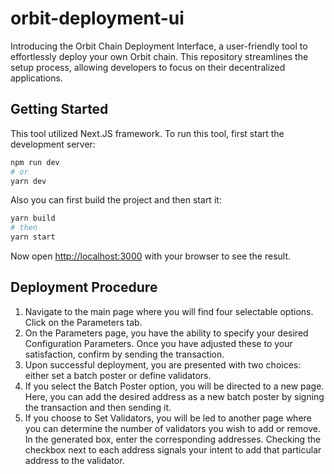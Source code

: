 # orbit-deployment-ui
 Introducing the Orbit Chain Deployment Interface, a user-friendly tool to effortlessly deploy your own Orbit chain. This repository streamlines the setup process, allowing developers to focus on their decentralized applications.

## Getting Started
This tool utilized Next.JS framework. To run this tool, first start the development server:

```bash
npm run dev
# or
yarn dev

```

Also you can first build the project and then start it:

```bash
yarn build
# then
yarn start

```

Now open [http://localhost:3000](http://localhost:3000) with your browser to see the result.

## Deployment Procedure

1. Navigate to the main page where you will find four selectable options. Click on the Parameters tab.
2. On the Parameters page, you have the ability to specify your desired Configuration Parameters. Once you have adjusted these to your satisfaction, confirm by sending the transaction.
3. Upon successful deployment, you are presented with two choices: either set a batch poster or define validators.
4. If you select the Batch Poster option, you will be directed to a new page. Here, you can add the desired address as a new batch poster by signing the transaction and then sending it.
5. If you choose to Set Validators, you will be led to another page where you can determine the number of validators you wish to add or remove. In the generated box, enter the corresponding addresses. Checking the checkbox next to each address signals your intent to add that particular address to the validator.
